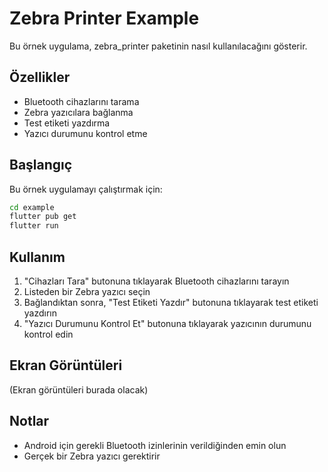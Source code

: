 # Zebra Printer Example

Bu örnek uygulama, zebra_printer paketinin nasıl kullanılacağını gösterir.

## Özellikler

- Bluetooth cihazlarını tarama
- Zebra yazıcılara bağlanma
- Test etiketi yazdırma
- Yazıcı durumunu kontrol etme

## Başlangıç

Bu örnek uygulamayı çalıştırmak için:

```bash
cd example
flutter pub get
flutter run
```

## Kullanım

1. "Cihazları Tara" butonuna tıklayarak Bluetooth cihazlarını tarayın
2. Listeden bir Zebra yazıcı seçin
3. Bağlandıktan sonra, "Test Etiketi Yazdır" butonuna tıklayarak test etiketi yazdırın
4. "Yazıcı Durumunu Kontrol Et" butonuna tıklayarak yazıcının durumunu kontrol edin

## Ekran Görüntüleri

(Ekran görüntüleri burada olacak)

## Notlar

- Android için gerekli Bluetooth izinlerinin verildiğinden emin olun
- Gerçek bir Zebra yazıcı gerektirir

